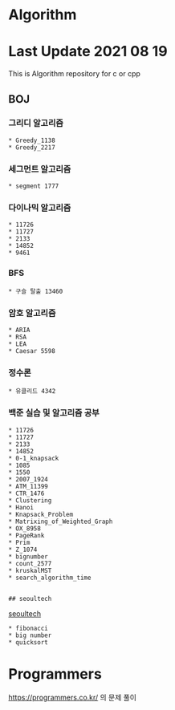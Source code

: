 # Algorithm
# Last Update 2021 08 19 

This is Algorithm repository for c or cpp

## BOJ

### 그리디 알고리즘
    * Greedy_1138	
    * Greedy_2217	

### 세그먼트 알고리즘
    * segment 1777

### 다이나믹 알고리즘
    * 11726
    * 11727
    * 2133
    * 14852
    * 9461

### BFS
    * 구슬 탈출 13460
    
### 암호 알고리즘 
    * ARIA
    * RSA
    * LEA
    * Caesar 5598

### 정수론
    * 유클리드 4342
    
### 백준 실습 및 알고리즘 공부
    * 11726
    * 11727
    * 2133
    * 14852
    * 0-1_knapsack	
    * 1085    	
    * 1550	
    * 2007_1924
    * ATM_11399	
    * CTR_1476	
    * Clustering	
    * Hanoi	
    * Knapsack_Problem	
    * Matrixing_of_Weighted_Graph	
    * OX_8958
    * PageRank	
    * Prim		
    * Z_1074	
    * bignumber	
    * count_2577	
    * kruskalMST	
    * search_algorithm_time


    ## seoultech

 [seoultech](http://203.246.84.124:1443/)

    * fibonacci
    * big number
    * quicksort 

# Programmers
https://programmers.co.kr/ 의 문제 풀이 
